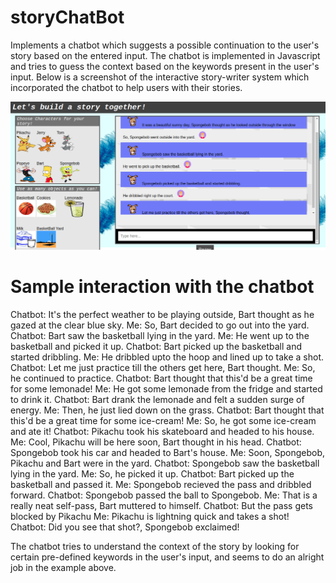 # storyChatBot
Implements a chatbot which suggests a possible continuation to the user's story based on the entered input. The chatbot is implemented in
Javascript and tries to guess the context based on the keywords present in the user's input. Below is a screenshot of the interactive
story-writer system which incorporated the chatbot to help users with their stories.

![interactive-storyWriter](interactive-storyWriter.png)

# Sample interaction with the chatbot

Chatbot: It's the perfect weather to be playing outside, Bart thought as he gazed at the clear blue sky.
Me: So, Bart decided to go out into the yard.
Chatbot: Bart saw the basketball lying in the yard.
Me: He went up to the basketball and picked it up.
Chatbot: Bart picked up the basketball and started dribbling.
Me: He dribbled upto the hoop and lined up to take a shot.
Chatbot: Let me just practice till the others get here, Bart thought.
Me: So, he continued to practice.
Chatbot: Bart thought that this'd be a great time for some lemonade!
Me: He got some lemonade from the fridge and started to drink it.
Chatbot: Bart drank the lemonade and felt a sudden surge of energy.
Me: Then, he just lied down on the grass.
Chatbot: Bart thought that this'd be a great time for some ice-cream!
Me: So, he got some ice-cream and ate it!
Chatbot: Pikachu took his skateboard and headed to his house.
Me: Cool, Pikachu will be here soon, Bart thought in his head.
Chatbot: Spongebob took his car and headed to Bart's house.
Me: Soon, Spongebob, Pikachu and Bart were in the yard.
Chatbot: Spongebob saw the basketball lying in the yard.
Me: So, he picked it up.
Chatbot: Bart picked up the basketball and passed it.
Me: Spongebob  recieved the pass and dribbled forward.
Chatbot: Spongebob passed the ball to Spongebob.
Me: That is a really neat self-pass, Bart muttered to himself.
Chatbot: But the pass gets blocked by Pikachu
Me: Pikachu is lightning quick and takes a shot!
Chatbot: Did you see that shot?, Spongebob exclaimed!

The chatbot tries to understand the context of the story by looking for certain pre-defined keywords in the user's input, and seems to do an alright job in the example above.
